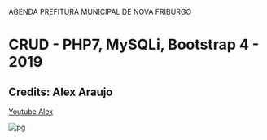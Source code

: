 AGENDA PREFITURA MUNICIPAL DE NOVA FRIBURGO 
# CRUD - PHP7, MySQLi, Bootstrap 4 - 2019
## Credits: Alex Araujo
<a href="https://www.youtube.com/watch?v=3xRMUDC74Cw&t=31s" target="_blank">Youtube Alex</a>

![pg](https://github.com/sanderweb/CRUD_BS4_2019/blob/master/Deepin%20Screenshot_selecionar%20%C3%A1rea_20190930162311.png)
